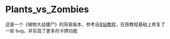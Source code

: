 # Plants_vs_Zombies

这是一个《植物大战僵尸》的简易版本，参考自[B站教程](https://www.bilibili.com/video/BV1vM4y1X7Kb/?spm_id_from=333.337.search-card.all.click&vd_source=96cfbd0a2acf445f5986ecd172c9ff87)，在原教程基础上修复了一些 bug，并实现了更多的卡牌功能

